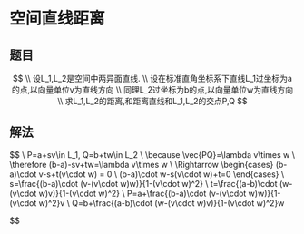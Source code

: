 # 空间直线距离

## 题目

$$
\\ 设L_1,L_2是空间中两异面直线.
\\ 设在标准直角坐标系下直线L_1过坐标为a的点,以向量单位v为直线方向
\\ 同理L_2过坐标为b的点,以向量单位w为直线方向
\\ 求L_1,L_2的距离,和距离直线和L_1,L_2的交点P,Q
$$

## 解法

$$
\\ P=a+sv\in L_1, Q=b+tw\in L_2
\\ \because \vec{PQ}=\lambda v\times w
\\ \therefore (b-a)-sv+tw=\lambda v\times w
\\ \Rightarrow
\begin{cases} 
(b-a)\cdot v-s+t(v\cdot w) = 0
\\ (b-a)\cdot w-s(v\cdot w)+t=0
\end{cases}
\\ s=\frac{(b-a)\cdot (v-(v\cdot w)w)}{1-(v\cdot w)^2}
\\ t=\frac{(a-b)\cdot (w-(v\cdot w)v)}{1-(v\cdot w)^2}
\\ P=a+\frac{(b-a)\cdot (v-(v\cdot w)w)}{1-(v\cdot w)^2}v
\\ Q=b+\frac{(a-b)\cdot (w-(v\cdot w)v)}{1-(v\cdot w)^2}w
$$

